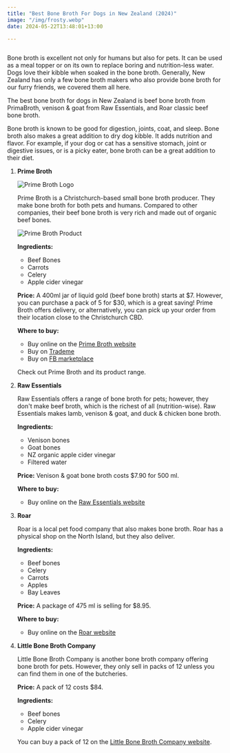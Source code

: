 ```yaml
---
title: "Best Bone Broth For Dogs in New Zealand (2024)"
image: "/img/frosty.webp"
date: 2024-05-22T13:48:01+13:00

---
```

<img src="/img/frosty.webp" alt="">

Bone broth is excellent not only for humans but also for pets. It can be used as a meal topper or on its own to replace boring and nutrition-less water. Dogs love their kibble when soaked in the bone broth. Generally, New Zealand has only a few bone broth makers who also provide bone broth for our furry friends, we covered them all here.

The best bone broth for dogs in New Zealand is beef bone broth from PrimaBroth, venison & goat from Raw Essentials, and Roar classic beef bone broth.

Bone broth is known to be good for digestion, joints, coat, and sleep. Bone broth also makes a great addition to dry dog kibble. It adds nutrition and flavor. For example, if your dog or cat has a sensitive stomach, joint or digestive issues, or is a picky eater, bone broth can be a great addition to their diet.

1. **Prime Broth**

    ![Prime Broth Logo](/img/logo/logo.webp)
    
    Prime Broth is a Christchurch-based small bone broth producer. They make bone broth for both pets and humans. Compared to other companies, their beef bone broth is very rich and made out of organic beef bones.
    
    ![Prime Broth Product](/img/frosty.webp)

    **Ingredients:**
    - Beef Bones
    - Carrots
    - Celery
    - Apple cider vinegar
    
    **Price:**
    A 400ml jar of liquid gold (beef bone broth) starts at $7. However, you can purchase a pack of 5 for $30, which is a great saving! Prime Broth offers delivery, or alternatively, you can pick up your order from their location close to the Christchurch CBD.
    
    **Where to buy:**
    - Buy online on the [Prime Broth website](https://primebroth.co.nz/)
    - Buy on [Trademe](https://www.trademe.co.nz/a/marketplace/pets-animals/dogs/food/listing/4709672946)
    - Buy on [FB marketplace](https://www.facebook.com/marketplace/item/773498248221228)
    
    Check out Prime Broth and its product range.

2. **Raw Essentials**

    Raw Essentials offers a range of bone broth for pets; however, they don't make beef broth, which is the richest of all (nutrition-wise). Raw Essentials makes lamb, venison & goat, and duck & chicken bone broth.
    
    **Ingredients:**
    - Venison bones
    - Goat bones
    - NZ organic apple cider vinegar
    - Filtered water
    
    **Price:**
    Venison & goat bone broth costs $7.90 for 500 ml.
    
    **Where to buy:**
    - Buy online on the [Raw Essentials website](https://www.rawessentials.co.nz/products/broth)

3. **Roar**

    Roar is a local pet food company that also makes bone broth. Roar has a physical shop on the North Island, but they also deliver.
    
    **Ingredients:**
    - Beef bones
    - Celery
    - Carrots
    - Apples
    - Bay Leaves
    
    **Price:**
    A package of 475 ml is selling for $8.95.
    
    **Where to buy:**
    - Buy online on the [Roar website](https://www.roarpetfood.co.nz/product/beef-broth/)

4. **Little Bone Broth Company**

    Little Bone Broth Company is another bone broth company offering bone broth for pets. However, they only sell in packs of 12 unless you can find them in one of the butcheries. 
    
    **Price:**
    A pack of 12 costs $84.
    
    **Ingredients:**
    - Beef bones
    - Celery
    - Apple cider vinegar
    
    You can buy a pack of 12 on the [Little Bone Broth Company website](https://littlebonebroth.co.nz/products/copy-of-bone-broth-meal-topper-for-cats-and-dogs-6-pack?variant=44060636086530).
